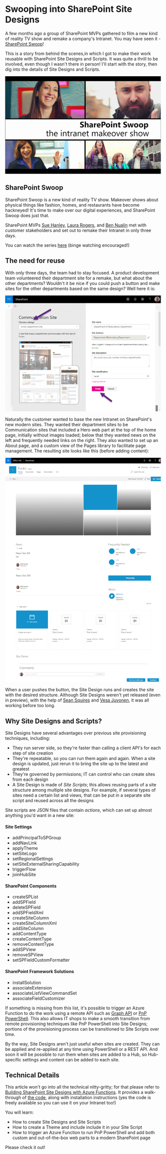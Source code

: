 # Swooping into SharePoint Site Designs

A few months ago a group of SharePoint MVPs gathered to film a new kind of reality TV show and remake a company's Intranet. You may have seen it - [SharePoint Swoop](https://techcommunity.microsoft.com/t5/Microsoft-SharePoint-Blog/SharePoint-Swoop-the-intranet-makeover-show/ba-p/186892)!

This is a story from behind the scenes,in which I got to make their work reusable with SharePoint Site Designs and Scripts. It was quite a thrill to be involved, even though I wasn't there in person! I'll start with the story, then dig into the details of Site Designs and Scripts.

![SharePoint Swoop](./SPSwoop1.png)

## SharePoint Swoop

SharePoint Swoop is a new kind of reality TV show. Makeover shows about physical things like fashion, homes, and restaurants have become hackneyed! It's time to make over our digital experiences, and SharePoint Swoop does just that.

SharePoint MVPs 
[Sue Hanley](https://twitter.com/susanhanley),
[Laura Rogers](https://twitter.com/WonderLaura), and
[Ben Nualin](https://twitter.com/bniaulin)
met with customer stakeholders and set out to remake their Intranet in only three days.

You can watch the series [here](https://aka.ms/SharePointSwoop) (binge watching encouraged!)

## The need for reuse

With only three days, the team had to stay focused. A product development team volunteered their department site for a remake, but what about the other departments? Wouldn't it be nice if you could push a button and make sites for the other departments based on the same design? Well here it is:

![Create Department Site](NewFunkoSite.png)

Naturally the customer wanted to base the new Intranet on SharePoint's new modern sites. They wanted their department sites to be Communication sites that included a Hero web part at the top of the home page, initially without images loaded; below that they wanted news on the left and frequently needed links on the right.  They also wanted to set up an About page, and a custom view of the Pages library to facilitate page management. The resulting site looks like this (before adding content):

![picture of the provisioned site](SampleDeptSite.png)

When a user pushes the button, the Site Design runs and creates the site with the desired structure. Although Site Designs weren't yet released (even in preview), with the help of [Sean Squires](https://twitter.com/iamseansquires) and [Vesa Juvonen](https://twitter.com/vesajuvonen), it was all working before too long.

## Why Site Designs and Scripts?

Site Designs have several advantages over previous site provisioning techniques, including:

* They run server side, so they're faster than calling a client API's for each step of site creation
* They're repeatable, so you can run them again and again. When a site design is updated, just rerun it to bring the site up to the latest and greatest
* They're governed by permissions; IT can control who can create sites from each design
* A Site Design is made of _Site_ _Scripts_; this allows reusing parts of a site structure among multiple site designs. For example, if several types of sites need a certain list and views, that can be put in a separate site script and reused across all the designs

Site scripts are JSON files that contain _actions_, which can set up almost anything you'd want in a new site:

#### Site Settings
* addPrincipalToSPGroup
* addNavLink
* applyTheme
* setSiteLogo
* setRegionalSettings
* setSiteExternalSharingCapability
* triggerFlow
* joinHubSite

#### SharePoint Components
* createSPList
* addSPField
* deleteSPField
* addSPFieldXml
* createSiteColumn
* createSiteColumnXml
* addSiteColumn
* addContentType
* createContentType
* removeContentType
* addSPView
* removeSPView
* setSPFieldCustomFormatter

#### SharePoint Framework Solutions
* installSolution
* associateExtension
* associateListViewCommandSet
* associateFieldCustomizer 

If something is missing from this list, it's possible to trigger an Azure Function to do the work using a remote API such as [Graph API](https://developer.microsoft.com/en-us/graph/graph-explorer) or [PnP PowerShell](https://docs.microsoft.com/en-us/powershell/sharepoint/sharepoint-pnp/sharepoint-pnp-cmdlets?view=sharepoint-ps). This also allows IT shops to make a smooth transition from remote provisioning techniques like PnP PowerShell into Site Designs; portions of the provisioning process can be transitioned to Site Scripts over time.

By the way, Site Designs aren't just useful when sites are created. They can be applied and re-applied at any time using PowerShell or a REST API. And soon it will be possible to run them when sites are added to a Hub, so Hub-specific settings and content can be added to each site.

## Technical Details

This article won't go into all the technical nitty-gritty; for that please refer to [Building SharePoint Site Designs with Azure Functions](article2.md). It provides a walk-through of [the code](https://github.com/SharePoint/sp-dev-site-scripts/tree/master/samples/site-azure-function), along with installation instructions (yes the code is freely available so you can use it on your Intranet too!)

You will learn:

* How to create Site Designs and Site Scripts
* How to create a Theme and include include it in your Site Script
* How to trigger an Azure Function to run PnP PowerShell and add both custom and out-of-the-box web parts to a modern SharePoint page

Please check it out!